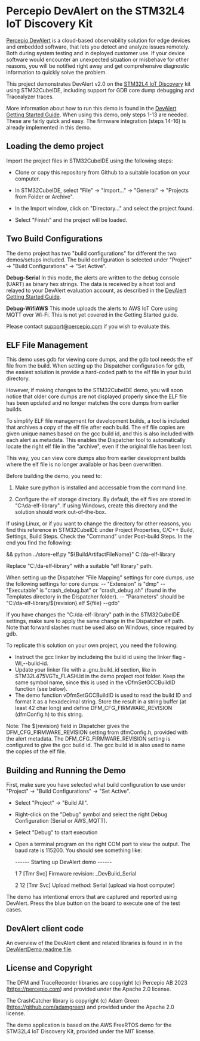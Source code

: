 # Percepio DevAlert on the STM32L4 IoT Discovery Kit
[Percepio DevAlert](https://percepio.com/devalert) is a cloud-based observability solution for edge devices and embedded software,
that lets you detect and analyze issues remotely. Both during system testing and in deployed customer use. 
If your device software would encounter an unexpected situation or misbehave for other reasons, you will be notified right away
and get comprehensive diagnostic information to quickly solve the problem.

This project demonstrates DevAlert v2.0 on the [STM32L4 IoT Discovery](https://www.st.com/en/evaluation-tools/b-l475e-iot01a.html) kit using STM32CubeIDE, including support for GDB core dump debugging and Tracealyzer traces.

More information about how to run this demo is found in the [DevAlert Getting Started Guide](https://percepio.com/getstarted/devalert-guide.pdf). When using this demo, only steps 1-13 are needed. These are fairly quick and easy. The firmware integration (steps 14-16) is already implemented in this demo.

## Loading the demo project

Import the project files in STM32CubeIDE using the following steps:

- Clone or copy this repository from Github to a suitable location on your computer.

- In STM32CubeIDE, select "File" -> "Import..." -> "General" -> "Projects from Folder or Archive".

- In the Import window, click on "Directory..." and select the project found.
	
- Select "Finish" and the project will be loaded.

## Two Build Configurations

The demo project has two "build configurations" for different the two demos/setups included.
The build configuration is selected under "Project" -> "Build Configurations" -> "Set Active". 

**Debug-Serial**
In this mode, the alerts are written to the debug console (UART) as binary hex strings.
The data is received by a host tool and relayed to your DevAlert evaluation account, as described in the [DevAlert Getting Started Guide](https://percepio.com/devalert/gettingstarted/). 

**Debug-WifiAWS**
This mode uploads the alerts to AWS IoT Core using MQTT over Wi-Fi. This is not yet covered in the Getting Started guide. 

Please contact support@percepio.com if you wish to evaluate this.

## ELF File Management

This demo uses gdb for viewing core dumps, and the gdb tool needs the elf file from the build.
When setting up the Dispatcher configuration for gdb, the easiest solution is provide a hard-coded path to the elf file in your build directory.

However, if making changes to the STM32CubeIDE demo, you will soon notice that older core dumps are not displayed properly
since the ELF file has been updated and no longer matches the core dumps from earlier builds. 

To simplify ELF file management for development builds, a tool is included that archives a copy of the elf file after each build.
The elf file copies are given unique names based on the gcc build id, and this is also included with each alert as metadata.
This enables the Dispatcher tool to automatically locate the right elf file in the "archive", even if the original file has been lost.

This way, you can view core dumps also from earlier development builds where the elf file is no longer available or has been overwritten.

Before building the demo, you need to:

1. Make sure python is installed and accessable from the command line.

2. Configure the elf storage directory. By default, the elf files are stored in "C:\da-elf-library".
If using Windows, create this directory and the solution should work out-of-the-box.

If using Linux, or if you want to change the directory for other reasons, you find this reference in STM32CubeIDE
under Project Properties, C/C++ Build, Settings, Build Steps. 
Check the "Command" under Post-build Steps. In the end you find the following: 

   && python ../store-elf.py "${BuildArtifactFileName}" C:/da-elf-library

Replace "C:/da-elf-library" with a suitable "elf library" path.

When setting up the Dispatcher "File Mapping" settings for core dumps, use the following settings for core dumps:
  -- "Extension" is "dmp"
  -- "Executable" is "crash_debug.bat" or "crash_debug.sh" (found in the Templates directory in the Dispatcher folder).
  -- "Parameters" should be "C:/da-elf-library/${revision}.elf ${file} --gdb"

If you have changes the "C:/da-elf-library" path in the STM32CubeIDE settings, make sure to apply the same change in the Dispatcher elf path.
Note that forward slashes must be used also on Windows, since required by gdb.

To replicate this solution on your own project, you need the following:
- Instruct the gcc linker by includeing the build id using the linker flag -Wl,--build-id.
- Update your linker file with a .gnu_build_id section, like in STM32L475VGTx_FLASH.ld in the demo project root folder. Keep the same symbol name, since this is used in the vDfmSetGCCBuildID function (see below).
- The demo function vDfmSetGCCBuildID is used to read the build ID and format it as a hexadecimal string. 
  Store the result in a string buffer (at least 42 char long) and define DFM_CFG_FIRMWARE_REVISION (dfmConfig.h) to this string.

Note: The ${revision} field in Dispatcher gives the DFM_CFG_FIRMWARE_REVISION setting from dfmConfig.h, provided with the alert metadata. 
The DFM_CFG_FIRMWARE_REVISION setting is configured to give the gcc build id. The gcc build id is also used to name the copies of the elf file.

## Building and Running the Demo

First, make sure you have selected what build configuration to use under "Project" -> "Build Configurations" -> "Set Active".

- Select "Project" -> "Build All".

- Right-click on the "Debug" symbol and select the right Debug Configuration (Serial or AWS_MQTT).

- Select "Debug" to start execution

- Open a terminal program on the right COM port to view the output. The baud rate is 115200. 
  You should see something like:

    ------ Starting up DevAlert demo ------

    1 7 [Tmr Svc] Firmware revision: _DevBuild_Serial

    2 12 [Tmr Svc] Upload method: Serial (upload via host computer)	

The demo has intentional errors that are captured and reported using DevAlert.
Press the blue button on the board to execute one of the test cases.

## DevAlert client code
An overview of the DevAlert client and related libraries is found in in the [DevAlertDemo readme file](https://github.com/johankraft/DevAlertDemoSTM32L475/blob/main/DevAlertDemo/README.md). 

## License and Copyright

The DFM and TraceRecorder libraries are copyright (c) Percepio AB 2023 (https://percepio.com) and provided under the Apache 2.0 license.

The CrashCatcher library is copyright (c) Adam Green (https://github.com/adamgreen) and provided under the Apache 2.0 license.

The demo application is based on the AWS FreeRTOS demo for the STM32L4 IoT Discovery Kit, provided under the MIT license. 
